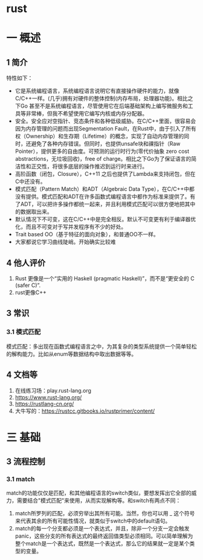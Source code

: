 # rust

# 一 概述
## 1 简介
特性如下：
- 它是系统编程语言，系统编程语言说明它有直接操作硬件的能力，就像C/C++一样。(几乎)拥有对硬件的整体控制(内存布局，处理器功能)。相比之下Go 甚至不是系统编程语言，尽管使用它在后端基础架构上编写微服务和工具等非常棒，但我不希望使用它编写内核或内存分配器。
- 安全。安全应对空指针、竞态条件和各种低级威胁。在C/C++里面，很容易会因为内存管理的问题而出现Segmentation Fault，在Rust中，由于引入了所有权（Ownership）和生存期（Lifetime）的概念，实现了自动内存管理的同时，还避免了各种内存错误。但同时，也提供unsafe块和祼指针（Raw Pointer），提供更多的自由度。可预测的运行时行为(零代价抽象 zero cost abstractions，无垃圾回收)，free of charge。相比之下Go为了保证语言的简洁性和正交性，将很多底层的操作推迟到运行时来进行。
- 高阶函数（闭包，Closure），C++11 之后也提供了Lambda来支持闭包，但在C中还没有。
- 模式匹配（Pattern Match）和ADT（Algebraic Data Type），在C/C++中都没有提供。模式匹配和ADT在许多函数式编程语言中都作为标准来提供了。有了ADT，可以把许多操作都统一起来，并且利用模式匹配可以很方便地把其中的数据取出来。
- 默认情况下不可变，这在C/C++中是完全相反。默认不可变更有利于编译器优化，而且不可变对于写并发程序有不少的好处。
- Trait based OO（基于特征的面向对象），和普通OO不一样。
- 大家都说它学习曲线陡峭。开始确实比较难

## 4 他人评价
1. Rust 更像是一个“实用的 Haskell (pragmatic Haskell)”，而不是“更安全的 C (safer C)”.
2. rust更像C++

## 3 常识

### 3.1 模式匹配
模式匹配：多出现在函数式编程语言之中，为其复杂的类型系统提供一个简单轻松的解构能力。比如从enum等数据结构中取出数据等等。

## 4 文档等
1. 在线练习场：play.rust-lang.org
3. https://www.rust-lang.org/
2. https://rustlang-cn.org/
3. 大牛写的：https://rustcc.gitbooks.io/rustprimer/content/

# 三 基础

## 3 流程控制
### 3.1 match
match的功能仅仅是匹配，和其他编程语言的switch类似，要想发挥出它全部的威力，需要结合"模式匹配"来使用，从而实现解构等。和switch有两点不同：
1. match所罗列的匹配，必须穷举出其所有可能。当然，你也可以用 _ 这个符号来代表其余的所有可能性情况，就类似于switch中的default语句。
2. match的每一个分支都必须是一个表达式，并且，除非一个分支一定会触发panic，这些分支的所有表达式的最终返回值类型必须相同。可以简单理解为整个match是一个表达式，既然是一个表达式，那么它的结果就一定是某个类型的变量。